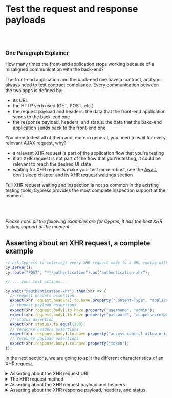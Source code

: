 # Test the request and response payloads

<br/><br/>

### One Paragraph Explainer

How many times the front-end application stops working because of a misaligned communication with the back-end?

The front-end application and the back-end one have a contract, and you always need to test contract compliance. Every communication between the two apps is defined by:

- its URL
- the HTTP verb used (GET, POST, etc.)
- the request payload and headers: the data that the front-end application sends to the back-end one
- the response payload, headers, and status: the data that the bakc-end application sends back to the front-end one

You need to test all of them and, more in general, you need to wait for every relevant AJAX request, why?

- a relevant XHR request is part of the application flow that you're testing
- if an XHR request is not part of the flow that you're testing, it could be relevant to reach the desired UI state
- waiting for XHR requests make your test more robust, see the [Await, don't sleep](/sections/generic-best-practices/await-dont-sleep.md) chapter and its [XHR request waitings](/sections/generic-best-practices/await-dont-sleep.md#xhr-request-waitings) section

Full XHR request waiting and inspection is not so common in the existing testing tools, Cypress provides the most complete inspection support at the moment.

<br/><br/>

*Please note: all the following examples are for Cypres, it has the best XHR testing support at the moment.*

## Asserting about an XHR request, a complete example

```javascript
// ask Cypress to intercept every XHR request made to a URL ending with `/authentication`
cy.server();
cy.route("POST", "**/authentication").as("authentication-xhr");

// ... your test actions...

cy.wait("@authentication-xhr").then(xhr => {
  // request headers assertion
  expect(xhr.request.headers).to.have.property("Content-Type", "application/json");
  // request payload assertions
  expect(xhr.request.body).to.have.property("username", "admin");
  expect(xhr.request.body).to.have.property("password", "asupersecretpassword");
  // status assertion
  expect(xhr.status).to.equal(200);
  // response headers assertions
  expect(xhr.response.body).to.have.property("access-control-allow-origin", "*");
  // response payload assertions
  expect(xhr.response.body).to.have.property("token");
});
```

In the next sections, we are going to split the different characteristics of an XHR request.





<details><summary>Asserting about the XHR request URL</summary>

With Cypress, the URL used for the request is defined with the `cy.route` call. You could need to inspect the query string of the URL.

```javascript
// ask Cypress to intercept every XHR request made to a URL ending with `/authentication`
cy.server();
// the GET method is implied
cy.route("**/authentication**").as("authentication-xhr");

// ... your test actions...

cy.wait("@authentication-xhr").then(xhr => {
  // query string assertion
  expect(xhr.url).to.contain("username=admin");
  expect(xhr.url).to.contain("password=asupersecretpassword");
});
```

Please note that the `then => expect` syntax of Cypress is helpful when you need to assert about multiple subjects (ex. both the URL and the status). If you need to assert about a single subject you could use more expressive `should` syntax

```javascript
cy.wait("@authentication-xhr")
  .its("url")
  .should("contain", "username=admin")
  .and("contain", "password=asupersecretpassword");
```
</details>





<details><summary>The XHR request method</summary>

With Cypress, the method used for the request is defined calling the `cy.route` function. You specify it to define what kind of request you want to intercept.

```javascript
// the most compact `cy.route` call, the GET method is implied
cy.route("**/authentication").as("authentication-xhr");

// method can be explicitly defined
cy.route("POST", "**/authentication").as("authentication-xhr");

// the extended `cy.route` call is available too
cy.route({
  method: "POST",
  url: "**/authentication"
}).as("authentication-xhr");
```
</details>





<details><summary>Asserting about the XHR request payload and headers</summary>

Asserting about the request payload and headers allows you to have immediate and detailed feedback about the reason for a bad XHR request. They must be checked on every single XHR request to be sure that everything represents correctly the UI actions the test makes.

```javascript
// ask Cypress to intercept every XHR request made to a URL ending with `/authentication`
cy.server();
cy.route("POST", "**/authentication").as("authentication-xhr");

// ... your test actions...

cy.wait("@authentication-xhr").then(xhr => {
  // request headers assertion
  expect(xhr.request.headers).to.have.property("Content-Type", "application/json");
  // request payload assertions
  expect(xhr.request.body).to.have.property("username", "admin");
  expect(xhr.request.body).to.have.property("password", "asupersecretpassword");
});
```
</details>




<details><summary>Asserting about the XHR response payload, headers, and status</summary>

The response must adhere 100% to what the front-end application expects, otherwise, an unexpected state could be shown to the user. Response assertions are useful for full E2E tests, while they're useless in UI integration tests (TODO: link the integration test page).

```javascript
// ask Cypress to intercept every XHR request made to a URL ending with `/authentication`
cy.server();
cy.route("POST", "**/authentication").as("authentication-xhr");

// ... your test actions...

cy.wait("@authentication-xhr").then(xhr => {
  // status assertions
  expect(xhr.status).to.equal(200);
  // response headers assertions
  expect(xhr.response.body).to.have.property("access-control-allow-origin", "*");
  // response payload assertions
  expect(xhr.response.body).to.have.property("token");
});
```
</details>
